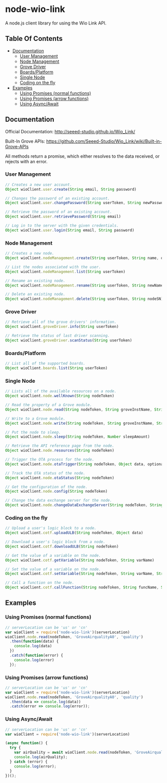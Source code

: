 # node-wio-link
A node.js client library for using the Wio Link API.

## Table Of Contents

* [Documentation](#documentation)
    * [User Management](#user-management)
    * [Node Management](#node-management)
    * [Grove Driver](#grove-driver)
    * [Boards/Platform](#boardsplatform)
    * [Single Node](#single-node)
    * [Coding on the fly](#coding-on-the-fly)
* [Examples](#examples)
    * [Using Promises (normal functions)](#using-promises-normal-functions)
    * [Using Promises (arrow functions)](#using-promises-arrow-functions)
    * [Using Async/Await](#using-asyncawait)

## Documentation
Official Documentation: http://seeed-studio.github.io/Wio_Link/

Built-In Grove APIs: https://github.com/Seeed-Studio/Wio_Link/wiki/Built-in-Grove-APIs

All methods return a promise, which either resolves to the data received, or rejects with an error.

### User Management
```javascript
// Creates a new user account.
Object wioClient.user.create(String email, String password)

// Changes the password of an existing account.
Object wioClient.user.changePassword(String userToken, String newPassword)

// Retrieve the password of an existing account.
Object wioClient.user.retrievePassword(String email)

// Log in to the server with the given credentials.
Object wioClient.user.login(String email, String password)
```

### Node Management
```javascript
// Creates a new node.
Object wioClient.nodeManagement.create(String userToken, String name, optional String boardType)

// List the nodes associated with the user.
Object wioClient.nodeManagement.list(String userToken)

// Rename an existing node.
Object wioClient.nodeManagement.rename(String userToken, String newName, String nodeSN)

// Delete an existing node.
Object wioClient.nodeManagement.delete(String userToken, String nodeSN)
```

### Grove Driver
```javascript
// Retrieve all of the grove drivers' information.
Object wioClient.groveDriver.info(String userToken)

// Retrieve the status of last driver scanning.
Object wioClient.groveDriver.scanStatus(String userToken)
```

### Boards/Platform
```javascript
// List all of the supported boards.
Object wioClient.boards.list(String userToken)
```

### Single Node
```javascript
// Lists all of the available resources on a node.
Object wioClient.node.wellKnown(String nodeToken)

// Read the property of a Grove module.
Object wioClient.node.read(String nodeToken, String groveInstName, String property, String...args)

// Write to a Grove module.
Object wioClient.node.write(String nodeToken, String groveInstName, String PropertyOrMethodOrAction, String...args)

// Put the node to sleep.
Object wioClient.node.sleep(String nodeToken, Number sleepAmount)

// Retrieve the API reference page from the node.
Object wioClient.node.resources(String nodeToken)

// Trigger the OTA process for the node.
Object wioClient.node.otaTrigger(String nodeToken, Object data, optional Number buildPhase)

// Track the OTA status of the node.
Object wioClient.node.otaStatus(String nodeToken)

// Get the configuration of the node.
Object wioClient.node.config(String nodeToken)

// Change the data exchange server for the node.
Object wioClient.node.changeDataExchangeServer(String nodeToken, String address, String dataxurl)
```

### Coding on the fly
```javascript
// Upload a user's logic block to a node.
Object wioClient.cotf.uploadULB(String nodeToken, Object data)

// Download a user's logic block from a node.
Object wioClient.cotf.downloadULB(String nodeToken)

// Get the value of a variable on the node.
Object wioClient.cotf.getVariable(String nodeToken, String varName)

// Set the value of a variable on the node.
Object wioClient.cotf.setVariable(String nodeToken, String varName, String varValue)

// Call a function on the node.
Object wioClient.cotf.callFunction(String nodeToken, String funcName, String arg)
```

## Examples
### Using Promises (normal functions)
```javascript
// serverLocation can be 'us' or 'cn'
var wioClient = require('node-wio-link')(serverLocation)
wioClient.node.read(nodeToken, 'GroveAirqualityA0', 'quality')
  .then(function(data) {
    console.log(data)
  })
  .catch(function(error) {
    console.log(error)
  });
```

### Using Promises (arrow functions)
```javascript
// serverLocation can be 'us' or 'cn'
var wioClient = require('node-wio-link')(serverLocation)
wioClient.node.read(nodeToken, 'GroveAirqualityA0', 'quality')
  .then(data => console.log(data))
  .catch(error => console.log(error));
```

### Using Async/Await
```javascript
// serverLocation can be 'us' or 'cn'
var wioClient = require('node-wio-link')(serverLocation)

(async function() {
  try {
    var airQuality = await wioClient.node.read(nodeToken, 'GroveAirqualityA0', 'quality');
    console.log(airQuality);
  } catch (error) {
    console.log(error);
  }
})();
```
